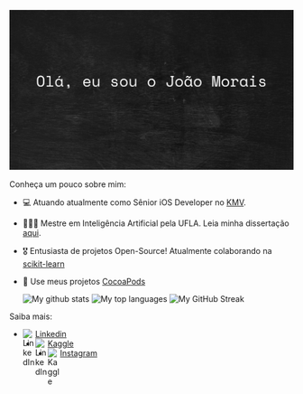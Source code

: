 
![Hero image](https://github.com/ojoaomorais/ojoaomorais/blob/main/banner.png)

Conheça um pouco sobre mim:

- 💻 Atuando atualmente como Sênior iOS Developer no [KMV](https://kmdevantagens.com.br/).
- 👨🏻‍🎓 Mestre em Inteligência Artificial pela UFLA. Leia minha dissertação [aqui](http://repositorio.ufla.br/jspui/handle/1/49191?mode=full).
- 🎖 Entusiasta de projetos Open-Source! Atualmente colaborando na [scikit-learn](https://github.com/scikit-learn/scikit-learn)
- 🌴 Use meus projetos [CocoaPods](https://cocoapods.org/owners/74294)

  ![My github stats](https://github-readme-stats.vercel.app/api?username=ojoaomorais&show_icons=true&theme=tokyonight)
  ![My top languages](https://github-readme-stats.anuraghazra1.vercel.app/api/top-langs/?username=ojoaomorais&layout=compact&theme=tokyonight)
  ![My GitHub Streak](https://github-readme-streak-stats.herokuapp.com?user=ojoaomorais&theme=algolia&date_format=M%20j%5B%2C%20Y%5D)

Saiba mais:
<!--
[<img align="left" alt="codeSTACKr.com" width="22px" src="https://raw.githubusercontent.com/iconic/open-iconic/master/svg/globe.svg" />][website]
[<img align="left" alt="codeSTACKr | Twitter" width="22px" src="https://cdn.jsdelivr.net/npm/simple-icons@v3/icons/twitter.svg" />][twitter]
-->
- [<img align="left" alt="LinkedIn" width="22px" src="https://cdn-icons-png.flaticon.com/512/145/145807.png"/>Linkedin](www.linkedin.com/in/ojoaopedromorais)
- [<img align="left" alt="LinkedIn" width="22px" src="https://upload.wikimedia.org/wikipedia/commons/4/46/Cib-kaggle_%28CoreUI_Icons_v1.0.0%29.svg"/>Kaggle](kaggle.com/joaopedromorais1989)
- [<img align="left" alt="Kaggle" width="22px" src="https://upload.wikimedia.org/wikipedia/commons/a/a5/Instagram_icon.png"/>Instagram](https://www.instagram.com/_ojoaomorais)

<!-- This section you create this variables that are used above -->
<!--
[website]: https://google.com
[twitter]: https://twitter.com/Victoria_mola
-->
